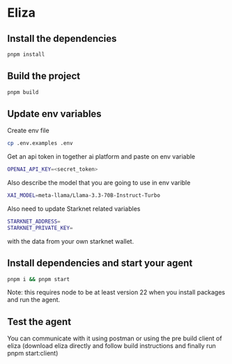 # Eliza

## Install the dependencies

```bash
pnpm install
```

## Build the project

```bash
pnpm build
```

## Update env variables

Create env file

```bash
cp .env.examples .env
```

Get an api token in together ai platform and paste on env variable

```bash
OPENAI_API_KEY=<secret_token>
```

Also describe the model that you are going to use in env varible

```bash
XAI_MODEL=meta-llama/Llama-3.3-70B-Instruct-Turbo
```

Also need to update Starknet related variables

```bash
STARKNET_ADDRESS=
STARKNET_PRIVATE_KEY=
```

with the data from your own starknet wallet.

## Install dependencies and start your agent

```bash
pnpm i && pnpm start
```

Note: this requires node to be at least version 22 when you install packages and run the agent.

## Test the agent

You can communicate with it using postman or using the pre build client of eliza (download eliza directly and follow build instructions and finally run pnpm start:client)
